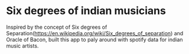 # Six degrees of indian musicians
Inspired by the concept of Six degrees of Separation(https://en.wikipedia.org/wiki/Six_degrees_of_separation) and Oracle of Bacon, built this app to paly around with spotify data for indian music artists.
